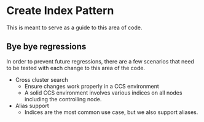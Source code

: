 # Create Index Pattern

This is meant to serve as a guide to this area of code.

## Bye bye regressions
In order to prevent future regressions, there are a few scenarios
that need to be tested with each change to this area of the code.

- Cross cluster search
  - Ensure changes work properly in a CCS environment
  - A solid CCS environment involves various indices on all nodes including the controlling node.
- Alias support
  - Indices are the most common use case, but we also support aliases.
